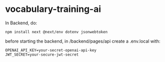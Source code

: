 # vocabulary-training-ai

In  Backend, do:

    npm install next @next/env dotenv jsonwebtoken

before starting the backend, in /backend/pages/api create a .env.local with:

    OPENAI_API_KEY=your-secret-openai-api-key
    JWT_SECRET=your-secure-jwt-secret